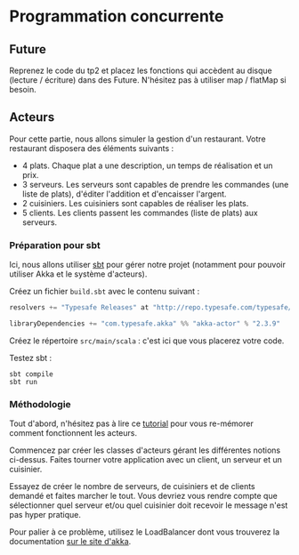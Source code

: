 # Programmation concurrente

## Future

Reprenez le code du tp2 et placez les fonctions qui accèdent au disque (lecture / écriture) dans des Future. N'hésitez pas à utiliser map / flatMap si besoin.

## Acteurs

Pour cette partie, nous allons simuler la gestion d'un restaurant. Votre restaurant disposera des éléments suivants :

- 4 plats. Chaque plat a une description, un temps de réalisation et un prix.
- 3 serveurs. Les serveurs sont capables de prendre les commandes (une liste de plats), d'éditer l'addition et d'encaisser l'argent.
- 2 cuisiniers. Les cuisiniers sont capables de réaliser les plats.
- 5 clients. Les clients passent les commandes (liste de plats) aux serveurs.

### Préparation pour sbt

Ici, nous allons utiliser [sbt](http://www.scala-sbt.org/) pour gérer notre projet (notamment pour pouvoir utiliser Akka et le système d'acteurs).

Créez un fichier `build.sbt` avec le contenu suivant :


```scala
resolvers += "Typesafe Releases" at "http://repo.typesafe.com/typesafe/releases"

libraryDependencies += "com.typesafe.akka" %% "akka-actor" % "2.3.9"
```

Créez le répertoire `src/main/scala` : c'est ici que vous placerez votre code.

Testez sbt :

    sbt compile
    sbt run

### Méthodologie

Tout d'abord, n'hésitez pas à lire ce [tutorial](http://danielwestheide.com/blog/2013/02/27/the-neophytes-guide-to-scala-part-14-the-actor-approach-to-concurrency.html) pour vous re-mémorer comment fonctionnent les acteurs.

Commencez par créer les classes d'acteurs gérant les différentes notions ci-dessus. Faites tourner votre application avec un client, un serveur et un cuisinier.

Essayez de créer le nombre de serveurs, de cuisiniers et de clients demandé et faites marcher le tout. Vous devriez vous rendre compte que sélectionner quel serveur et/ou quel cuisinier doit recevoir le message n'est pas hyper pratique.

Pour palier à ce problème, utilisez le LoadBalancer dont vous trouverez la documentation [sur le site d'akka](http://doc.akka.io/docs/akka/1.3.1/scala/routing.html).
